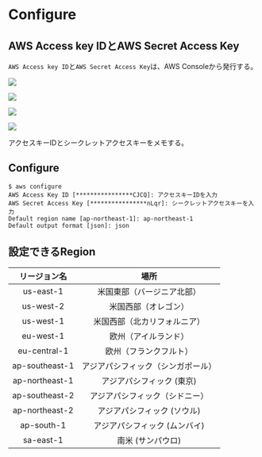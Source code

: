 # Configure

## AWS Access key IDとAWS Secret Access Key

```AWS Access key ID```と```AWS Secret Access Key```は、AWS Consoleから発行する。

![](/img/config/config001.png)

![](/img/config/config002.png)

![](/img/config/config003.png)

![](/img/config/config004.png)

アクセスキーIDとシークレットアクセスキーをメモする。

## Configure

```
$ aws configure
AWS Access Key ID [****************CJCQ]: アクセスキーIDを入力
AWS Secret Access Key [****************nLqr]: シークレットアクセスキーを入力
Default region name [ap-northeast-1]: ap-northeast-1
Default output format [json]: json
```
## 設定できるRegion

|リージョン名|場所|
|:-:|:-:|
| us-east-1 | 米国東部（バージニア北部） |
| us-west-2 | 米国西部（オレゴン） |
| us-west-1 | 米国西部（北カリフォルニア） |
| eu-west-1 | 欧州（アイルランド） |
| eu-central-1 | 欧州（フランクフルト） |
| ap-southeast-1 | アジアパシフィック（シンガポール） |
| ap-northeast-1 | アジアパシフィック (東京) |
| ap-southeast-2 | アジアパシフィック（シドニー） |
| ap-northeast-2 | アジアパシフィック (ソウル) |
| ap-south-1 | アジアパシフィック (ムンバイ) |
| sa-east-1 | 南米 (サンパウロ) |
